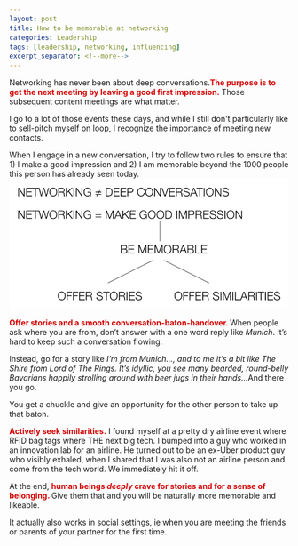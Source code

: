 ```yaml
---
layout: post
title: How to be memorable at networking
categories: Leadership
tags: [leadership, networking, influencing]
excerpt_separator: <!--more-->
---
```


Networking has never been about deep conversations.<span style="color:#d40202; font-weight: bold">The purpose is to get the next meeting by leaving a good first impression.</span> Those subsequent content meetings are what matter.

I go to a lot of those events these days, and while I still don't particularly like to sell-pitch myself on loop, I recognize the importance of meeting new contacts.

When I engage in a new conversation, I try to follow two rules to ensure that 1) I make a good impression and 2) I am memorable beyond the 1000 people this person has already seen today.
![Step 1](/images/networking.png "Step 1")
<!--more-->
<span style="color:#d40202; font-weight: bold">Offer stories and a smooth conversation-baton-handover. </span>
When people ask where you are from, don’t answer with a one word reply like <em>Munich</em>. It’s hard to keep such a conversation flowing.

Instead, go for a story like <em>I’m from Munich..., and to me it’s a bit like The Shire from Lord of The Rings. It’s idyllic, you see many bearded, round-belly Bavarians happily strolling around with beer jugs in their hands...</em>And there you go.

You get a chuckle and give an opportunity for the other person to take up that baton.

<span style="color:#d40202; font-weight: bold">Actively seek similarities.</span>
I found myself at a pretty dry airline event where RFID bag tags where THE next big tech. I bumped into a guy who worked in an innovation lab for an airline. He turned out to be an ex-Uber product guy who visibly exhaled, when I shared that I was also not an airline person and come from the tech world. We immediately hit it off.

At the end, <span style="color:#d40202; font-weight: bold">human beings <em>deeply</em> crave for stories and for a sense of belonging. </span>Give them that and you will be naturally more memorable and likeable.

It actually also works in social settings, ie when you are meeting the friends or parents of your partner for the first time.